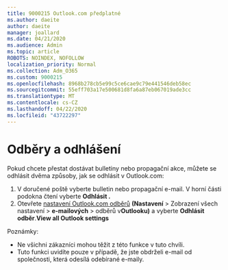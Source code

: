 ```yaml
---
title: 9000215 Outlook.com předplatné
ms.author: daeite
author: daeite
manager: joallard
ms.date: 04/21/2020
ms.audience: Admin
ms.topic: article
ROBOTS: NOINDEX, NOFOLLOW
localization_priority: Normal
ms.collection: Adm_O365
ms.custom: 9000215
ms.openlocfilehash: 8968b278cb5e99c5ce6cae9c79e441546deb58ec
ms.sourcegitcommit: 55eff703a17e500681d8fa6a87eb067019ade3cc
ms.translationtype: MT
ms.contentlocale: cs-CZ
ms.lasthandoff: 04/22/2020
ms.locfileid: "43722297"
---
```

# <a name="subscriptions-and-unsubscribing"></a>Odběry a odhlášení

Pokud chcete přestat dostávat bulletiny nebo propagační akce, můžete se odhlásit dvěma způsoby, jak se odhlásit v Outlook.com:

1. V doručené poště vyberte bulletin nebo propagační e-mail. V horní části podokna čtení vyberte **Odhlásit .**
2. Otevřete [nastavení Outlook.com odběrů](https://outlook.live.com/mail/options/mail/brandsSubscriptions) **(Nastavení** > Zobrazení všech nastavení > **e-mailových** > odběrů v**Outlooku)** a vyberte **Odhlásit odběr**.**View all Outlook settings**

Poznámky:

- Ne všichni zákazníci mohou těžit z této funkce v tuto chvíli.
- Tuto funkci uvidíte pouze v případě, že jste obdrželi e-mail od společnosti, která odesílá odebírané e-maily.